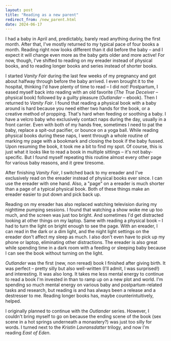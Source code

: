 ```yaml
---
layout: post
title: "Reading as a new parent"
redirect_from: /new_parent.html
date: 2024-06-17
---
```


I had a baby in April and, predictably, barely read anything during the first month. After that, I've mostly returned to my typical pace of four books a month. Reading right now looks different than it did before the baby – and I expect it will change even more as the baby gets older and more active! For now, though, I've shifted to reading on my ereader instead of physical books, and to reading longer books and series instead of shorter books.

I started *Vanity Fair* during the last few weeks of my pregnancy and got about halfway through before the baby arrived. I even brought it to the hospital, thinking I'd have plenty of time to read – I did not! Postpartum, I eased myself back into reading with an old favorite (*The True Deceiver* – physical book) followed by a guilty pleasure (*Outlander* – ebook). Then I returned to *Vanity Fair*. I found that reading a physical book with a baby around is hard because you need either two hands for the book, or a creative method of propping. That's hard when feeding or soothing a baby. I have a velcro baby who exclusively contact naps during the day, usually in a front carrier. Even with both of my hands free, sometimes I need to pat the baby, replace a spit-out pacifier, or bounce on a yoga ball. While reading physical books during these naps, I went through a whole routine of marking my page with a bookmark and closing the book if the baby fussed. Upon resuming the book, it took me a bit to find my spot. Of course, this is just what it looks like to read a book in multiple sittings – it's not baby-specific. But I found myself repeating this routine almost every other page for various baby reasons, and it grew tiresome.

After finishing *Vanity Fair*, I switched back to my ereader and I've exclusively read on the ereader instead of physical books ever since. I can use the ereader with one hand. Also, a "page" on a ereader is much shorter than a page of a typical physical book. Both of these things make an ereader easier to put down and pick back up.

Reading on my ereader has also replaced watching television during my nighttime pumping sessions. I found that watching a show woke me up too much, and the screen was just too bright. And sometimes I'd get distracted looking at other things on my laptop. Same with reading a physical book – I had to turn the light on bright enough to see the page. With an ereader, I can read in the dark or a dim light, and the night light settings on the ereader don't affect my sleep as much. I also don't even have to pick up my phone or laptop, eliminating other distractions. The ereader is also great while spending time in a dark room with a feeding or sleeping baby because I can see the book without turning on the light.

*Outlander* was the first (new, non reread) book I finished after giving birth. It was perfect – pretty silly but also well-written (I'll admit, I was surprised!) and interesting. It was also long. It takes me less mental energy to continue to read a book I'm invested in than to ramp up on a new plot and world. I'm spending so much mental energy on various baby and postpartum-related tasks and research, but reading is and has always been a release and a destresser to me. Reading longer books has, maybe counterintuitively, helped.

I originally planned to continue with the *Outlander* series. However, I couldn't bring myself to go on because the ending scene of the book (sex scene in a hot springs underneath a monastery?) was just too silly for words. I turned next to the *Kristin Lavransdatter* trilogy, and now I'm reading *East of Eden*.

<script data-goatcounter="https://dlog.goatcounter.com/count"
        async src="//gc.zgo.at/count.js"></script>